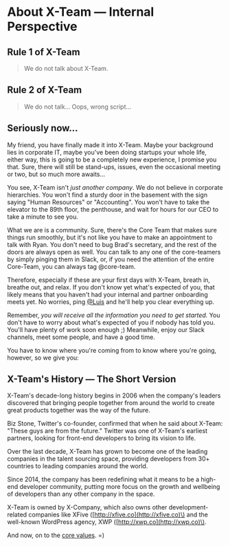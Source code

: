# About X-Team — Internal Perspective

## Rule 1 of X-Team

> We do not talk about X-Team.

## Rule 2 of X-Team

> We do not talk... Oops, wrong script...

## Seriously now...

My friend, you have finally made it into X-Team. Maybe your background lies in corporate IT, maybe you've been doing startups your whole life, either way, this is going to be a completely new experience, I promise you that. Sure, there will still be stand-ups, issues, even the occasional meeting or two, but so much more awaits...

You see, X-Team isn't _just another company_. We do not believe in corporate hierarchies. You won't find a sturdy door in the basement with the sign saying "Human Resources" or "Accounting". You won't have to take the elevator to the 89th floor, the penthouse, and wait for hours for our CEO to take a minute to see you.

What we are is a community. Sure, there's the Core Team that makes sure things run smoothly, but it's not like you have to make an appointment to talk with Ryan. You don't need to bug Brad's secretary, and the rest of the doors are always open as well. You can talk to any one of the core-teamers by simply pinging them in Slack, or, if you need the attention of the entire Core-Team, you can always tag @core-team.

Therefore, especially if these are your first days with X-Team, breath in, breathe out, and relax. If you don't know yet what's expected of you, that likely means that you haven't had your internal and partner onboarding meets yet. No worries, ping [@Luis](https://x-team.slack.com/messages/ULCRZLN95) and he'll help you clear everything up.

Remember, _you will receive all the information you need to get started._ You don't have to worry about what's expected of you if nobody has told you. You'll have plenty of work soon enough ;\) Meanwhile, enjoy our Slack channels, meet some people, and have a good time.

You have to know where you're coming from to know where you're going, however, so we give you:

## X-Team's History — The Short Version

X-Team's decade-long history begins in 2006 when the company's leaders discovered that bringing people together from around the world to create great products together was the way of the future.

Biz Stone, Twitter's co-founder, confirmed that when he said about X-Team: "These guys are from the future." Twitter was one of X-Team's earliest partners, looking for front-end developers to bring its vision to life.

Over the last decade, X-Team has grown to become one of the leading companies in the talent sourcing space, providing developers from 30+ countries to leading companies around the world.

Since 2014, the company has been redefining what it means to be a high-end developer community, putting more focus on the growth and wellbeing of developers than any other company in the space.

X-Team is owned by X-Company, which also owns other development-related companies like XFive \([http://xfive.co](http://xfive.co)\) and the well-known WordPress agency, XWP \([http://xwp.co](http://xwp.co)\).

And now, on to the [core values](core-values.md). =\)

